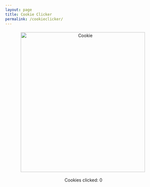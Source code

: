```yaml
---
layout: page
title: Cookie Clicker
permalink: /cookieclicker/
---
```



<!-- Cookie Clicker Game -->
<div id="cookie-game-container" style="text-align: center; margin-top: 20px;">
  <img id="cookie" src="{{site.baseurl}}/images/cookie.gif" alt="Cookie" style="cursor: pointer;" width="400px" height="450px">
  <img source>
  <p>Cookies clicked: <span id="counter">0</span></p>
</div>
<script>
  let counter = 0;
  document.getElementById('cookie').addEventListener('click', function() {
    counter++;
    document.getElementById('counter').textContent = counter;
  });
</script>